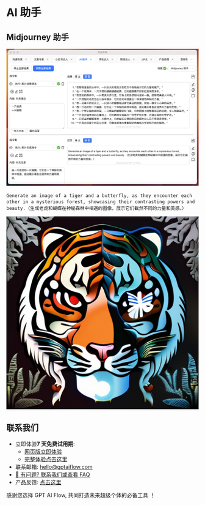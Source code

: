 # AI 助手

## Midjourney 助手

![](./img/12-aiAssistant/2023-09-27-img-1-WX20230927-223938@2x.png)

```text
Generate an image of a tiger and a butterfly, as they encounter each other in a mysterious forest, showcasing their contrasting powers and beauty.（生成老虎和蝴蝶在神秘森林中相遇的图像，展示它们截然不同的力量和美感。）
```

![](./img/12-aiAssistant/2023-09-27-img-2-00015-1702000416.png)

## 联系我们

- 立即体验**7 天免费试用期**:
  - [网页版立即体验](https://www.app.gptaiflow.com/login)
  - [完整体验点击这里](/download)
- 联系邮箱: hello@gptaiflow.com
- [💬 有问题? 联系我们或查看 FAQ](/docs/proudct/gpt-ai-flow-guide-and-faq)
- 产品反馈: [点击这里](https://wj.qq.com/s2/13154598/1770/)

感谢您选择 GPT AI Flow, 共同打造未来超级个体的必备工具 ！
